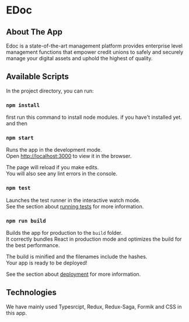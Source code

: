 # EDoc

## About The App

Edoc is a state-of-the-art management platform provides enterprise level management functions that empower credit unions to safely and securely manage your digital assets and uphold the highest of quality.

## Available Scripts

In the project directory, you can run:

### `npm install`

first run this command to install node modules. if you have't installed yet. and then

### `npm start`

Runs the app in the development mode.\
Open [http://localhost:3000](http://localhost:3000) to view it in the browser.

The page will reload if you make edits.\
You will also see any lint errors in the console.

### `npm test`

Launches the test runner in the interactive watch mode.\
See the section about [running tests](https://facebook.github.io/create-react-app/docs/running-tests) for more information.

### `npm run build`

Builds the app for production to the `build` folder.\
It correctly bundles React in production mode and optimizes the build for the best performance.

The build is minified and the filenames include the hashes.\
Your app is ready to be deployed!

See the section about [deployment](https://facebook.github.io/create-react-app/docs/deployment) for more information.

## Technologies

We have mainly used Typesrcipt, Redux, Redux-Saga, Formik and CSS in this app.
